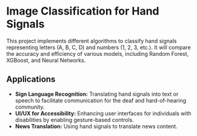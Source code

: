 # Image Classification for Hand Signals

This project implements different algorithms to classify hand signals representing letters (A, B, C, D) and numbers (1, 2, 3, etc.). It will compare the accuracy and efficiency of various models, including Random Forest, XGBoost, and Neural Networks.

## Applications
- **Sign Language Recognition:** Translating hand signals into text or speech to facilitate communication for the deaf and hard-of-hearing community.
- **UI/UX for Accessibility:** Enhancing user interfaces for individuals with disabilities by enabling gesture-based controls.
- **News Translation:** Using hand signals to translate news content.
